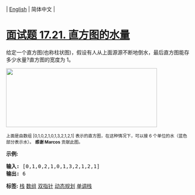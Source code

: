 | [English](README_EN.md) | 简体中文 |

# [面试题 17.21. 直方图的水量](https://leetcode.cn/problems/volume-of-histogram-lcci)
<p>给定一个直方图(也称柱状图)，假设有人从上面源源不断地倒水，最后直方图能存多少水量?直方图的宽度为 1。</p>

<p><img src="https://assets.leetcode-cn.com/aliyun-lc-upload/uploads/2018/10/22/rainwatertrap.png" style="height: 161px; width: 412px;"></p>

<p><small>上面是由数组 [0,1,0,2,1,0,1,3,2,1,2,1] 表示的直方图，在这种情况下，可以接 6 个单位的水（蓝色部分表示水）。&nbsp;<strong>感谢 Marcos</strong> 贡献此图。</small></p>

<p><strong>示例:</strong></p>

<pre><strong>输入:</strong> [0,1,0,2,1,0,1,3,2,1,2,1]
<strong>输出:</strong> 6</pre>

**标签:**  [栈](https://leetcode.cn/tag/stack) [数组](https://leetcode.cn/tag/array) [双指针](https://leetcode.cn/tag/two-pointers) [动态规划](https://leetcode.cn/tag/dynamic-programming) [单调栈](https://leetcode.cn/tag/monotonic-stack) 